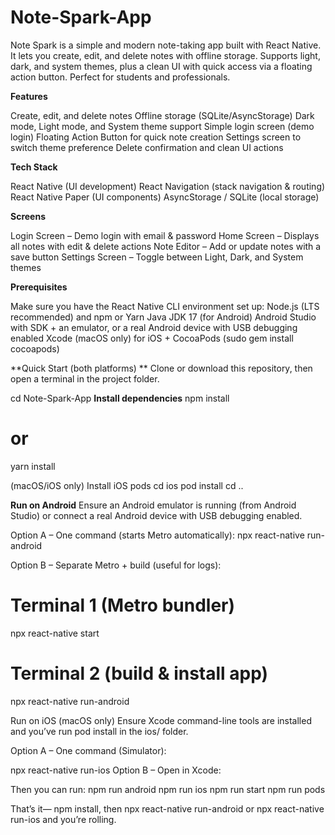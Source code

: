 # **Note-Spark-App**

Note Spark is a simple and modern note-taking app built with React Native. It lets you create, edit, and delete notes with offline storage. Supports light, dark, and system themes, plus a clean UI with quick access via a floating action button. Perfect for students and professionals.

**Features**

Create, edit, and delete notes
Offline storage (SQLite/AsyncStorage)
Dark mode, Light mode, and System theme support
Simple login screen (demo login)
Floating Action Button for quick note creation
Settings screen to switch theme preference
Delete confirmation and clean UI actions

**Tech Stack**

React Native (UI development)
React Navigation (stack navigation & routing)
React Native Paper (UI components)
AsyncStorage / SQLite (local storage)

**Screens**

Login Screen – Demo login with email & password
Home Screen – Displays all notes with edit & delete actions
Note Editor – Add or update notes with a save button
Settings Screen – Toggle between Light, Dark, and System themes

**Prerequisites**

Make sure you have the React Native CLI environment set up:
Node.js (LTS recommended) and npm or Yarn
Java JDK 17 (for Android)
Android Studio with SDK + an emulator, or a real Android device with USB debugging enabled
Xcode (macOS only) for iOS + CocoaPods (sudo gem install cocoapods)


**Quick Start (both platforms)
**
Clone or download this repository, then open a terminal in the project folder.

cd Note-Spark-App
**Install dependencies**
npm install
# or
yarn install

(macOS/iOS only) Install iOS pods
cd ios
pod install
cd ..

**Run on Android**
Ensure an Android emulator is running (from Android Studio) or connect a real Android device with USB debugging enabled.

Option A – One command (starts Metro automatically):
npx react-native run-android

Option B – Separate Metro + build (useful for logs):

# Terminal 1 (Metro bundler)
npx react-native start

# Terminal 2 (build & install app)
npx react-native run-android

Run on iOS (macOS only)
Ensure Xcode command-line tools are installed and you’ve run pod install in the ios/ folder.

Option A – One command (Simulator):

npx react-native run-ios
Option B – Open in Xcode:

Then you can run:
npm run android
npm run ios
npm run start
npm run pods

That’s it— npm install, then npx react-native run-android or npx react-native run-ios and you’re rolling.
